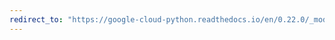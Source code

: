 ```yaml
---
redirect_to: "https://google-cloud-python.readthedocs.io/en/0.22.0/_modules/google/cloud/vision/connection.html"
---
```

